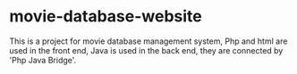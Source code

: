 # movie-database-website
This is a project for movie database management system, Php and html are used in the front end, Java is used in the back end, they are connected by 'Php Java Bridge'.
